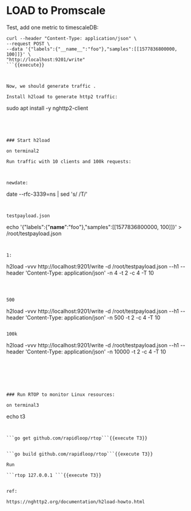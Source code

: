 
# LOAD to Promscale


Test, add one metric to timescaleDB:

```
curl --header "Content-Type: application/json" \
--request POST \
--data '{"labels":{"__name__":"foo"},"samples":[[1577836800000, 100]]}' \
"http://localhost:9201/write"
```{{execute}}



Now, we should generate traffic .

Install h2load to generate http2 traffic:

```
sudo apt install -y nghttp2-client
```{{execute}}




### Start h2load

on terminal2

Run traffic with 10 clients and 100k requests:



newdate:
```
date --rfc-3339=ns | sed 's/ /T/'
```{{execute}}


testpayload.json

```
echo '{"labels":{"__name__":"foo"},"samples":[[1577836800000, 100]]}' > /root/testpayload.json
```{{execute}}


1:

```
h2load -vvv http://localhost:9201/write -d /root/testpayload.json --h1 --header 'Content-Type: application/json' -n 4 -t 2 -c 4 -T 10
```{{execute}}



500
```
h2load -vvv http://localhost:9201/write -d /root/testpayload.json --h1 --header 'Content-Type: application/json' -n 500 -t 2 -c 4 -T 10

```{{execute}}

100k

```
h2load -vvv http://localhost:9201/write -d /root/testpayload.json --h1 --header 'Content-Type: application/json' -n 10000 -t 2 -c 4 -T 10

```{{execute}}






### Run RTOP to monitor Linux resources: 

on terminal3

```
echo t3
```{{execute T3}}


```go get github.com/rapidloop/rtop```{{execute T3}}


```go build github.com/rapidloop/rtop```{{execute T3}}

Run

```rtop 127.0.0.1 ```{{execute T3}}


ref:

https://nghttp2.org/documentation/h2load-howto.html



